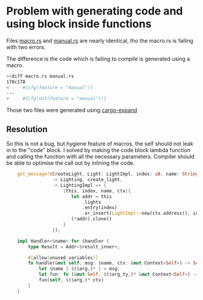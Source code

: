 # Problem with generating code and using block inside functions

Files [macro.rs](https://github.com/AnickaBurova/macro-bug/blob/master/macro.rs) and [manual.rs](https://github.com/AnickaBurova/macro-bug/blob/master/manual.rs) are nearly identical, tho the macro.rs is failing with two errors.

The difference is the code which is failing to compile is generated using a macro.
```bash
>>diff macro.rs manual.rs
178c178
<     #[cfg(feature = "manual")]
---
>     #[cfg(not(feature = "manual"))]

```

Those two files were generated using [cargo-expand](https://github.com/dtolnay/cargo-expand)

## Resolution

So this is not a bug, but hygiene feature of macros, the self should not leak in to the "code" block. I solved by making the code block lambda function and calling the function with all the necessary parameters. Compiler should be able to optimise the call out by inlining the code.


```rust
    get_message!(CreateLight, Light: LightImpl, index: u8, name: String,
                 -> Lighting, create_light,
                 -> LightingImpl => {
                     |this, index, name, ctx|{
                        let addr = this
                            .lights
                            .entry(index)
                            .or_insert(LightImpl::new(ctx.address(), index));
                        (*addr).clone()
                     }
                 });
```

```rust
    impl Handler<$name> for $handler {
        type Result = Addr<$result_inner>;

        #[allow(unused_variables)]
        fn handle(&mut self, msg: $name, ctx: &mut Context<Self>) -> Self::Result {
            let $name { $($arg,)* } = msg;
            let fun: fn (&mut Self, $($arg_ty,)* &mut Context<Self>) -> Self::Result = $code;
            fun(self, $($arg,)* ctx)
        }
    }
```

